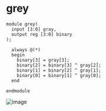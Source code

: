 # grey
```
module grey(
  input [3:0] gray,
  output reg [3:0] binary
);

  always @(*)
  begin
    binary[3] = gray[3];
    binary[2] = binary[3] ^ gray[2];
    binary[1] = binary[2] ^ gray[1];
    binary[0] = binary[1] ^ gray[0];
  end

endmodule
```
![image](https://github.com/sarveshjustin/grey/assets/113497481/248bbb15-70d0-429e-9cdc-d4f3e2eadac6)

